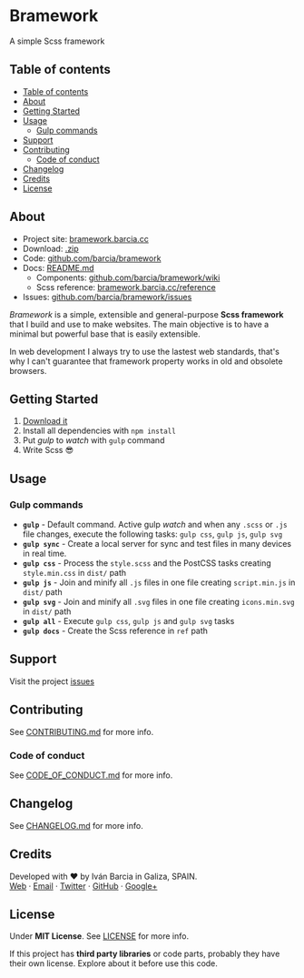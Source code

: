 # Bramework

A simple Scss framework


## Table of contents
<!-- TOC depthFrom:2 depthTo:6 withLinks:1 updateOnSave:1 orderedList:0 -->

- [Table of contents](#table-of-contents)
- [About](#about)
- [Getting Started](#getting-started)
- [Usage](#usage)
	- [Gulp commands](#gulp-commands)
- [Support](#support)
- [Contributing](#contributing)
	- [Code of conduct](#code-of-conduct)
- [Changelog](#changelog)
- [Credits](#credits)
- [License](#license)

<!-- /TOC -->

## About

* Project site: [bramework.barcia.cc](https://bramework.barcia.cc)
* Download: [.zip](https://github.com/barcia/bramework/archive/master.zip)
* Code: [github.com/barcia/bramework](https://github.com/barcia/bramework)
* Docs: [README.md](https://github.com/barcia/swibe/blob/master/README.md)
  * Components: [github.com/barcia/bramework/wiki](https://github.com/barcia/bramework/wiki)
  * Scss reference: [bramework.barcia.cc/reference](https://bramework.barcia.cc/reference)
* Issues: [github.com/barcia/bramework/issues](https://github.com/barcia/bramework/issues)

*Bramework* is a simple, extensible and general-purpose **Scss framework** that I build and use to make websites. The main objective is to have a minimal but powerful base that is easily extensible.

In web development I always try to use the lastest web standards, that's why I can't guarantee that framework property works in old and obsolete browsers.



## Getting Started

1. [Download it](https://github.com/barcia/bramework/archive/master.zip)
2. Install all dependencies with `npm install`
3. Put *gulp* to *watch* with `gulp` command
4. Write Scss :sunglasses:



## Usage

### Gulp commands

* **`gulp`** - Default command. Active gulp *watch* and when any `.scss` or `.js` file changes, execute the following tasks: `gulp css`, `gulp js`, `gulp svg`
* **`gulp sync`** - Create a local server for sync and test files in many devices in real time.
* **`gulp css`** - Process the `style.scss` and the PostCSS tasks creating `style.min.css` in `dist/` path
* **`gulp js`** - Join and minify all `.js` files in one file creating `script.min.js` in `dist/` path
* **`gulp svg`** - Join and minify all `.svg` files in one file creating `icons.min.svg` in `dist/` path
* **`gulp all`** - Execute `gulp css`, `gulp js` and `gulp svg` tasks
* **`gulp docs`** - Create the Scss reference in `ref` path



## Support
Visit the project [issues](https://github.com/barcia/bramework/issues)



## Contributing
See [CONTRIBUTING.md](https://github.com/barcia/bramework/blob/master/CONTRIBUTING.md) for more info.


### Code of conduct
See [CODE_OF_CONDUCT.md](https://github.com/barcia/bramework/blob/master/CODE_OF_CONDUCT.md) for more info.


## Changelog
See [CHANGELOG.md](https://github.com/barcia/bramework/blob/master/CHANGELOG.md) for more info.



## Credits
Developed with ❤ by Iván Barcia in Galiza, SPAIN.   
[Web](https://barcia.cc) · [Email](mailto:ivan@barcia.cc) · [Twitter](http://www.twitter.com/bartzia) · [GitHub](http://www.github.com/barcia) · [Google+](https://plus.google.com/+IvanBarcia)



## License
Under **MIT License**. See [LICENSE](https://github.com/barcia/bramework/blob/master/LICENSE) for more info.

If this project has **third party libraries** or code parts, probably they have their own license. Explore about it before use this code.
